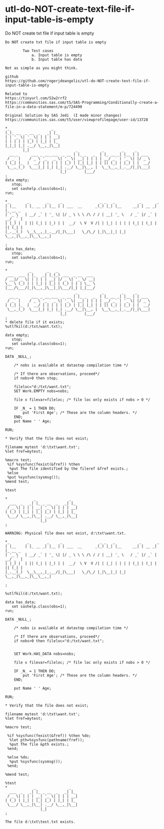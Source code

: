 # utl-do-NOT-create-text-file-if-input-table-is-empty
Do NOT create txt file if input table is empty

    Do NOT create txt file if input table is empty

            Two Test cases
                a. Input table is empty
                b. Input table has data

    Not as simple as you might think.

    github
    https://github.com/rogerjdeangelis/utl-do-NOT-create-text-file-if-input-table-is-empty

    Related to
    https://tinyurl.com/52w2rrf2
    https://communities.sas.com/t5/SAS-Programming/Conditionally-create-a-file-in-a-data-statement/m-p/724490

    Original Solution by SAS Jedi  (I made minor changes)
    https://communities.sas.com/t5/user/viewprofilepage/user-id/13728

    *_                   _
    (_)_ __  _ __  _   _| |_
    | | '_ \| '_ \| | | | __|
    | | | | | |_) | |_| | |_
    |_|_| |_| .__/ \__,_|\__|
            |_|                     _           _        _     _
      __ _      ___ _ __ ___  _ __ | |_ _   _  | |_ __ _| |__ | | ___
     / _` |    / _ \ '_ ` _ \| '_ \| __| | | | | __/ _` | '_ \| |/ _ \
    | (_| |_  |  __/ | | | | | |_) | |_| |_| | | || (_| | |_) | |  __/
     \__,_(_)  \___|_| |_| |_| .__/ \__|\__, |  \__\__,_|_.__/|_|\___|
                             |_|        |___/
    ;
    data empty;
       stop;
       set sashelp.class(obs=1);
    run;

    *_        _        _     _                 _ _   _           _       _
    | |__    | |_ __ _| |__ | | ___  __      _(_) |_| |__     __| | __ _| |_ __ _
    | '_ \   | __/ _` | '_ \| |/ _ \ \ \ /\ / / | __| '_ \   / _` |/ _` | __/ _` |
    | |_) |  | || (_| | |_) | |  __/  \ V  V /| | |_| | | | | (_| | (_| | || (_| |
    |_.__(_)  \__\__,_|_.__/|_|\___|   \_/\_/ |_|\__|_| |_|  \__,_|\__,_|\__\__,_|

    ;
    data has_date;
       stop;
       set sashelp.class(obs=1);
    run;

    *          _       _   _
     ___  ___ | |_   _| |_(_) ___  _ __  ___
    / __|/ _ \| | | | | __| |/ _ \| '_ \/ __|
    \__ \ (_) | | |_| | |_| | (_) | | | \__ \
    |___/\___/|_|\__,_|\__|_|\___/|_| |_|___/
                                    _           _        _     _
      __ _      ___ _ __ ___  _ __ | |_ _   _  | |_ __ _| |__ | | ___
     / _` |    / _ \ '_ ` _ \| '_ \| __| | | | | __/ _` | '_ \| |/ _ \
    | (_| |_  |  __/ | | | | | |_) | |_| |_| | | || (_| | |_) | |  __/
     \__,_(_)  \___|_| |_| |_| .__/ \__|\__, |  \__\__,_|_.__/|_|\___|
                             |_|        |___/
    ;
    * delete file if it exists;
    %utlfkil(d:/txt/want.txt);

    data empty;
       stop;
       set sashelp.class(obs=1);
    run;

    DATA _NULL_;

        /* nobs is available at datastep compilation time */

        /* If there are observations, proceed*/
        if nobs>0 then stop;

        fileloc="d:/txt/want.txt";
        SET Work.EMPTY nobs=nobs;

        file x filevar=fileloc; /* file loc only exists if nobs > 0 */

        IF _N_ = 1 THEN DO;
            put 'First Age'; /* These are the column headers. */
        END;
        put Name ' ' Age;

    RUN;

    * Verify that the file does not exist;

    filename mytest 'd:\txt\want.txt';
    %let fref=mytest;

    %macro test;
     %if %sysfunc(fexist(&fref)) %then
      %put The file identified by the fileref &fref exists.;
     %else
     %put %sysfunc(sysmsg());
    %mend test;

    %test

    *            _               _
      ___  _   _| |_ _ __  _   _| |_
     / _ \| | | | __| '_ \| | | | __|
    | (_) | |_| | |_| |_) | |_| | |_
     \___/ \__,_|\__| .__/ \__,_|\__|
                    |_|
    ;

    WARNING: Physical file does not exist, d:\txt\want.txt.

    *_        _        _     _                 _ _   _           _       _
    | |__    | |_ __ _| |__ | | ___  __      _(_) |_| |__     __| | __ _| |_ __ _
    | '_ \   | __/ _` | '_ \| |/ _ \ \ \ /\ / / | __| '_ \   / _` |/ _` | __/ _` |
    | |_) |  | || (_| | |_) | |  __/  \ V  V /| | |_| | | | | (_| | (_| | || (_| |
    |_.__(_)  \__\__,_|_.__/|_|\___|   \_/\_/ |_|\__|_| |_|  \__,_|\__,_|\__\__,_|

    ;

    %utlfkil(d:/txt/want.txt);

    data has_data;
       set sashelp.class(obs=1);
    run;

    DATA _NULL_;

        /* nobs is available at datastep compilation time */

        /* If there are observations, proceed*/
        if nobs>0 then fileloc="d:/txt/want.txt";


        SET Work.HAS_DATA nobs=nobs;

        file x filevar=fileloc; /* file loc only exists if nobs > 0 */

        IF _N_ = 1 THEN DO;
            put 'First Age'; /* These are the column headers. */
        END;

        put Name ' ' Age;

    RUN;

    * Verify that the file does not exist;

    filename mytest 'd:\txt\want.txt';
    %let fref=mytest;

    %macro test;

     %if %sysfunc(fexist(&fref)) %then %do;
      %let pth=%sysfunc(pathname(fref));
      %put The file &pth exists.;
     %end;

     %else %do;
      %put %sysfunc(sysmsg());
     %end;

    %mend test;

    %test
    *            _               _
      ___  _   _| |_ _ __  _   _| |_
     / _ \| | | | __| '_ \| | | | __|
    | (_) | |_| | |_| |_) | |_| | |_
     \___/ \__,_|\__| .__/ \__,_|\__|
                    |_|
    ;

    The file d:\txt\test.txt exists.
